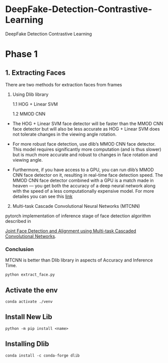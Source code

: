 # DeepFake-Detection-Contrastive-Learning
DeepFake Detection Contrastive Learning

# Phase 1
## 1. Extracting Faces
There are two methods for extraction faces from frames
1. Using Dlib library

    1.1 HOG + Linear SVM

    1.2 MMOD CNN

* The HOG + Linear SVM face detector will be faster than the MMOD CNN face detector but will also be less accurate as HOG + Linear SVM does not tolerate changes in the viewing angle rotation.
* For more robust face detection, use dlib’s MMOD CNN face detector. This model requires significantly more computation (and is thus slower) but is much more accurate and robust to changes in face rotation and viewing angle.

* Furthermore, if you have access to a GPU, you can run dlib’s MMOD CNN face detector on it, resulting in real-time face detection speed. The MMOD CNN face detector combined with a GPU is a match made in heaven — you get both the accuracy of a deep neural network along with the speed of a less computationally expensive model. For more detailes you can see this [link](https://pyimagesearch.com/2021/04/19/face-detection-with-dlib-hog-and-cnn/)

2. Multi-task Cascade Convolutional Neural Networks (MTCNN)

pytorch implementation of inference stage of face detection algorithm described in

[Joint Face Detection and Alignment using Multi-task Cascaded Convolutional Networks](https://arxiv.org/abs/1604.02878).

### Conclusion

MTCNN is better than Dlib library in aspects of Accuracy and Inference Time.

```
python extract_face.py
```


## Activate the env
```
conda activate ./venv
```
## Install New Lib
```
python -m pip install <name>
```
## Installing Dlib
```
conda install -c conda-forge dlib
```

